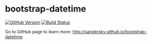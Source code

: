 bootstrap-datetime
==================

[![GitHub Version](https://badge.fury.io/gh/sandersky%2Fbootstrap-datetime.svg)](http://badge.fury.io/gh/sandersky%2Fbootstrap-datetime)
[![Build Status](https://travis-ci.org/sandersky/bootstrap-datetime.svg?branch=master)](https://travis-ci.org/sandersky/bootstrap-datetime)

Go to GitHub page to learn more: <http://sandersky.github.io/bootstrap-datetime>
